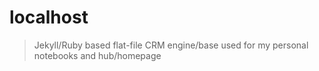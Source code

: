 # localhost
> Jekyll/Ruby based flat-file CRM engine/base used for my personal notebooks and hub/homepage
